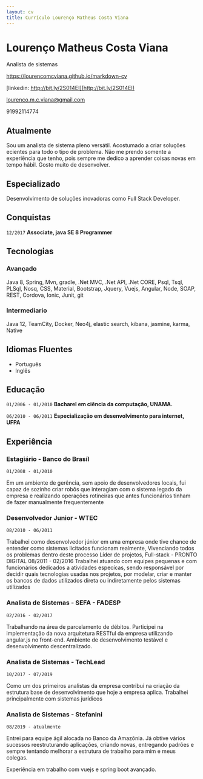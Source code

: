 ```yaml
---
layout: cv
title: Currículo Lourenço Matheus Costa Viana
---
```

# Lourenço Matheus Costa Viana

Analista de sistemas

https://lourencomcviana.github.io/markdown-cv

[linkedin: http://bit.ly/2S014EI](http://bit.ly/2S014EI)

[lourenco.m.c.viana@gmail.com](lourenco.m.c.viana@gmail.com)

91992114774

## Atualmente

Sou um analista de sistema pleno versátil. Acostumado a criar
soluções ecientes para todo o tipo de problema. Não me
prendo somente a experiência que tenho, pois sempre me
dedico a aprender coisas novas em tempo hábil. Gosto muito de
desenvolver.

## Especializado

Desenvolvimento de soluções inovadoras como Full Stack Developer.

## Conquistas
`12/2017`
__Associate, java SE 8 Programmer__

## Tecnologias
### Avançado
Java 8, Spring, Mvn, gradle, .Net MVC, .Net API, .Net CORE, Psql, Tsql, PLSql, Nosq, CSS, Material, Bootstrap, Jquery, Vuejs, Angular, Node, SOAP, REST, Cordova, Ionic, Junit,  git

### Intermediario
Java 12, TeamCity, Docker, Neo4j, elastic search, kibana, jasmine, karma, Native

## Idiomas Fluentes
 - Português
 - Inglês 

## Educação

`01/2006 - 01/2010`
__Bacharel em ciência da computação, UNAMA.__

`06/2010 - 06/2011`
__Especialização em desenvolvimento para internet, UFPA__


## Experiência
### Estagiário - Banco do Brasíl
`01/2008 - 01/2010`

Em um ambiente de gerência, sem apoio de
desenvolvedores locais, fui capaz de sozinho criar robôs que
interagiam com o sistema legado da empresa e realizando
operações rotineiras que antes funcionários tinham de fazer
manualmente frequentemente

### Desenvolvedor Junior - WTEC
`08/2010 - 06/2011`

Trabalhei como desenvolvedor júnior em
uma empresa onde tive chance de entender como sistemas
licitados funcionam realmente, Vivenciando todos os
problemas dentro deste processo
Líder de projetos, Full-stack - PRONTO DIGITAL
08/2011 - 02/2016 Trabalhei atuando com equipes pequenas
e com funcionários dedicados a atividades especícas, sendo
responsável por decidir quais tecnologias usadas nos projetos,
por modelar, criar e manter os bancos de dados utilizados
direta ou indiretamente pelos sistemas utilizados

### Analista de Sistemas - SEFA - FADESP
`02/2016 - 02/2017`

Trabalhando na área de parcelamento de
débitos. Participei na implementação da nova arquitetura
RESTful da empresa utilizando angular.js no front-end.
Ambiente de desenvolvimento testável e desenvolvimento
descentralizado.

### Analista de Sistemas - TechLead
`10/2017 - 07/2019`

Como um dos primeiros analistas da
empresa contribuí na criação da estrutura base de
desenvolvimento que hoje a empresa aplica. Trabalhei
principalmente com sistemas jurídicos

### Analista de Sistemas - Stefanini
`08/2019 - atualmente`

Entrei para equipe ágil alocada no Banco da Amazônia. Já obtive vários sucessos reestruturando aplicações, criando novas, entregando padrões e sempre tentando melhorar a estrutura de trabalho para mim e meus colegas.

Experiência em trabalho com vuejs e spring boot avançado.

<!-- ### Footer 

Ultima atualização: 2020-06-30 -->


